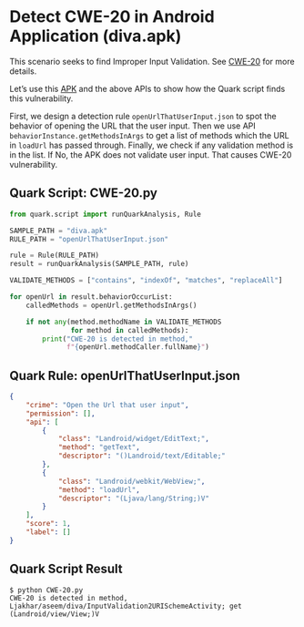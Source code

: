 # Detect CWE-20 in Android Application (diva.apk)

This scenario seeks to find Improper Input Validation. See [CWE-20](https://cwe.mitre.org/data/definitions/20.html) for more details.

Let’s use this [APK](https://github.com/payatu/diva-android) and the above APIs to show how the Quark script finds this vulnerability.

First, we design a detection rule `openUrlThatUserInput.json` to spot the behavior of opening the URL that the user input. Then we use API `behaviorInstance.getMethodsInArgs` to get a list of methods which the URL in `loadUrl` has passed through. Finally, we check if any validation method is in the list. If No, the APK does not validate user input. That causes CWE-20 vulnerability.

## Quark Script: CWE-20.py
```python
from quark.script import runQuarkAnalysis, Rule

SAMPLE_PATH = "diva.apk"
RULE_PATH = "openUrlThatUserInput.json"

rule = Rule(RULE_PATH)
result = runQuarkAnalysis(SAMPLE_PATH, rule)

VALIDATE_METHODS = ["contains", "indexOf", "matches", "replaceAll"]

for openUrl in result.behaviorOccurList:
    calledMethods = openUrl.getMethodsInArgs()

    if not any(method.methodName in VALIDATE_METHODS
               for method in calledMethods):
        print("CWE-20 is detected in method,"
              f"{openUrl.methodCaller.fullName}")

```

## Quark Rule: openUrlThatUserInput.json
```json
{
    "crime": "Open the Url that user input",
    "permission": [],
    "api": [
        {
            "class": "Landroid/widget/EditText;",
            "method": "getText",
            "descriptor": "()Landroid/text/Editable;"
        },
        {
            "class": "Landroid/webkit/WebView;",
            "method": "loadUrl",
            "descriptor": "(Ljava/lang/String;)V"
        }
    ],
    "score": 1,
    "label": []
}
```

## Quark Script Result
```
$ python CWE-20.py
CWE-20 is detected in method, Ljakhar/aseem/diva/InputValidation2URISchemeActivity; get (Landroid/view/View;)V
```
